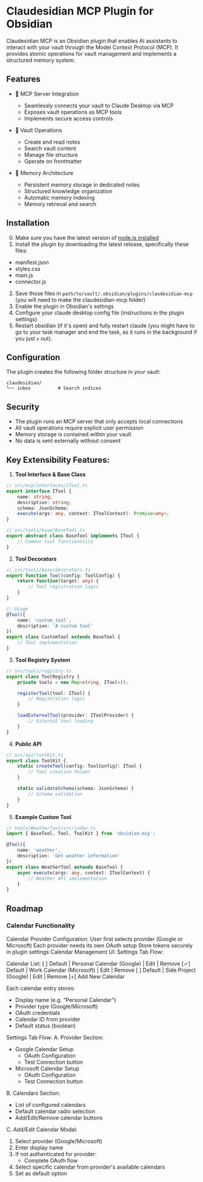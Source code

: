 # Claudesidian MCP Plugin for Obsidian

Claudesidian MCP is an Obsidian plugin that enables AI assistants to interact with your vault through the Model Context Protocol (MCP). It provides atomic operations for vault management and implements a structured memory system.

## Features

- 🔌 MCP Server Integration
  - Seamlessly connects your vault to Claude Desktop via MCP
  - Exposes vault operations as MCP tools
  - Implements secure access controls

- 📝 Vault Operations
  - Create and read notes
  - Search vault content
  - Manage file structure
  - Operate on frontmatter

- 🧠 Memory Architecture
  - Persistent memory storage in dedicated notes
  - Structured knowledge organization
  - Automatic memory indexing
  - Memory retrieval and search

## Installation

0. Make sure you have the latest version of [node.js installed](https://nodejs.org/en/download)
1. Install the plugin by downloading the latest release, specifically these files:
  - manifest.json
  - styles.css
  - main.js
  - connector.js
2. Save those files in `path/to/vault/.obsidian/plugins/claudesidian-mcp` (you will need to make the claudesidian-mcp folder)
3. Enable the plugin in Obsidian's settings
4. Configure your claude desktop config file (instructions in the plugin settings)
5. Restart obsidian (if it's open) and fully restart claude (you might have to go to your task manager and end the task, as it runs in the background if you just `x` out).

## Configuration

The plugin creates the following folder structure in your vault:

```
claudesidian/
└── inbox          # Search indices
```

## Security

- The plugin runs an MCP server that only accepts local connections
- All vault operations require explicit user permission
- Memory storage is contained within your vault
- No data is sent externally without consent

## Key Extensibility Features:

1. **Tool Interface & Base Class**
```typescript
// src/mcp/interfaces/ITool.ts
export interface ITool {
    name: string;
    description: string;
    schema: JsonSchema;
    execute(args: any, context: IToolContext): Promise<any>;
}

// src/tools/base/BaseTool.ts
export abstract class BaseTool implements ITool {
    // Common tool functionality
}
```

2. **Tool Decorators**
```typescript
// src/tools/base/decorators.ts
export function Tool(config: ToolConfig) {
    return function(target: any) {
        // Tool registration logic
    }
}

// Usage
@Tool({
    name: 'custom_tool',
    description: 'A custom tool'
})
export class CustomTool extends BaseTool {
    // Tool implementation
}
```

3. **Tool Registry System**
```typescript
// src/tools/registry.ts
export class ToolRegistry {
    private tools = new Map<string, ITool>();

    registerTool(tool: ITool) {
        // Registration logic
    }

    loadExternalTool(provider: IToolProvider) {
        // External tool loading
    }
}
```

4. **Public API**
```typescript
// src/api/toolKit.ts
export class ToolKit {
    static createTool(config: ToolConfig): ITool {
        // Tool creation helper
    }

    static validateSchema(schema: JsonSchema) {
        // Schema validation
    }
}
```

5. **Example Custom Tool**
```typescript
// tools/WeatherTool/src/index.ts
import { BaseTool, Tool, ToolKit } from 'obsidian-mcp';

@Tool({
    name: 'weather',
    description: 'Get weather information'
})
export class WeatherTool extends BaseTool {
    async execute(args: any, context: IToolContext) {
        // Weather API implementation
    }
}
```

## Roadmap

### Calendar Functionality

Calendar Provider Configuration:
User first selects provider (Google or Microsoft)
Each provider needs its own OAuth setup
Store tokens securely in plugin settings
Calendar Management UI:
Settings Tab Flow:

Calendar List:
[ ] Default | Personal Calendar (Google) | Edit | Remove
[✓] Default | Work Calendar (Microsoft) | Edit | Remove
[ ] Default | Side Project (Google) | Edit | Remove
[+] Add New Calendar

Each calendar entry stores:
- Display name (e.g. "Personal Calendar")
- Provider type (Google/Microsoft)
- OAuth credentials
- Calendar ID from provider
- Default status (boolean)

Settings Tab Flow:
A. Provider Section:
   - Google Calendar Setup
     - OAuth Configuration
     - Test Connection button
   - Microsoft Calendar Setup  
     - OAuth Configuration
     - Test Connection button

B. Calendars Section:
   - List of configured calendars
   - Default calendar radio selection
   - Add/Edit/Remove calendar buttons
   
C. Add/Edit Calendar Modal:
   1. Select provider (Google/Microsoft)
   2. Enter display name
   3. If not authenticated for provider:
      - Complete OAuth flow
   4. Select specific calendar from provider's available calendars
   5. Set as default option
